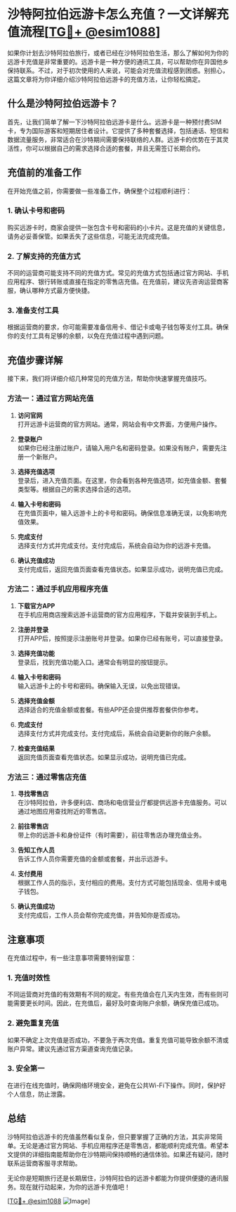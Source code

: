 # 沙特阿拉伯远游卡怎么充值？一文详解充值流程[[TG💪+ @esim1088](https://t.me/s/esim1088)]

如果你计划去沙特阿拉伯旅行，或者已经在沙特阿拉伯生活，那么了解如何为你的远游卡充值是非常重要的。远游卡是一种方便的通讯工具，可以帮助你在异国他乡保持联系。不过，对于初次使用的人来说，可能会对充值流程感到困惑。别担心，这篇文章将为你详细介绍沙特阿拉伯远游卡的充值方法，让你轻松搞定。

## 什么是沙特阿拉伯远游卡？

首先，让我们简单了解一下沙特阿拉伯远游卡是什么。远游卡是一种预付费SIM卡，专为国际游客和短期居住者设计。它提供了多种套餐选择，包括通话、短信和数据流量服务，非常适合在沙特期间需要保持联络的人群。远游卡的优势在于其灵活性，你可以根据自己的需求选择合适的套餐，并且无需签订长期合约。

## 充值前的准备工作

在开始充值之前，你需要做一些准备工作，确保整个过程顺利进行：

### 1. 确认卡号和密码
购买远游卡时，商家会提供一张包含卡号和密码的小卡片。这是充值的关键信息，请务必妥善保管。如果丢失了这些信息，可能无法完成充值。

### 2. 了解支持的充值方式
不同的运营商可能支持不同的充值方式。常见的充值方式包括通过官方网站、手机应用程序、银行转账或直接在指定的零售店充值。在充值前，建议先咨询运营商客服，确认哪种方式最方便快捷。

### 3. 准备支付工具
根据运营商的要求，你可能需要准备信用卡、借记卡或电子钱包等支付工具。确保你的支付工具有足够的余额，以免在充值过程中遇到问题。

## 充值步骤详解

接下来，我们将详细介绍几种常见的充值方法，帮助你快速掌握充值技巧。

### 方法一：通过官方网站充值

1. **访问官网**  
   打开远游卡运营商的官方网站。通常，网站会有中文界面，方便用户操作。

2. **登录账户**  
   如果你已经注册过账户，请输入用户名和密码登录。如果没有账户，需要先注册一个新账户。

3. **选择充值选项**  
   登录后，进入充值页面。在这里，你会看到各种充值选项，如充值金额、套餐类型等。根据自己的需求选择合适的选项。

4. **输入卡号和密码**  
   在充值页面中，输入远游卡上的卡号和密码。确保信息准确无误，以免影响充值效果。

5. **完成支付**  
   选择支付方式并完成支付。支付完成后，系统会自动为你的远游卡充值。

6. **确认充值成功**  
   支付完成后，返回充值页面查看充值状态。如果显示成功，说明充值已完成。

### 方法二：通过手机应用程序充值

1. **下载官方APP**  
   在手机应用商店搜索远游卡运营商的官方应用程序，下载并安装到手机上。

2. **注册并登录**  
   打开APP后，按照提示注册账号并登录。如果你已经有账号，可以直接登录。

3. **选择充值功能**  
   登录后，找到充值功能入口。通常会有明显的按钮提示。

4. **输入卡号和密码**  
   输入远游卡上的卡号和密码。确保输入无误，以免出现错误。

5. **选择充值金额**  
   选择适合的充值金额或套餐。有些APP还会提供推荐套餐供你参考。

6. **完成支付**  
   选择支付方式并完成支付。支付完成后，系统会自动更新你的账户余额。

7. **检查充值结果**  
   返回充值页面查看充值状态。如果显示成功，说明充值已完成。

### 方法三：通过零售店充值

1. **寻找零售店**  
   在沙特阿拉伯，许多便利店、商场和电信营业厅都提供远游卡充值服务。可以通过地图应用查找附近的零售店。

2. **前往零售店**  
   带上你的远游卡和身份证件（有时需要），前往零售店办理充值业务。

3. **告知工作人员**  
   告诉工作人员你需要充值的金额或套餐，并出示远游卡。

4. **支付费用**  
   根据工作人员的指示，支付相应的费用。支付方式可能包括现金、信用卡或电子钱包。

5. **确认充值成功**  
   支付完成后，工作人员会帮你完成充值，并告知你是否成功。

## 注意事项

在充值过程中，有一些注意事项需要特别留意：

### 1. 充值时效性
不同运营商对充值的有效期有不同的规定。有些充值会在几天内生效，而有些则可能需要更长时间。因此，在充值后，最好及时查询账户余额，确保充值已成功。

### 2. 避免重复充值
如果不确定上次充值是否成功，不要急于再次充值。重复充值可能导致余额不清或账户异常。建议先通过官方渠道查询充值记录。

### 3. 安全第一
在进行在线充值时，确保网络环境安全，避免在公共Wi-Fi下操作。同时，保护好个人信息，防止泄露。

## 总结

沙特阿拉伯远游卡的充值虽然看似复杂，但只要掌握了正确的方法，其实非常简单。无论是通过官方网站、手机应用程序还是零售店，都能顺利完成充值。希望本文提供的详细指南能帮助你在沙特期间保持顺畅的通信体验。如果还有疑问，随时联系运营商客服寻求帮助。

无论你是短期旅行还是长期居住，沙特阿拉伯的远游卡都能为你提供便捷的通讯服务。现在就行动起来，为你的远游卡充值吧！

[[TG💪+ @esim1088](https://t.me/s/esim1088) ![Image](https://i.postimg.cc/4NQfJmqS/Snipaste-2025-05-13-00-14-12.png)]